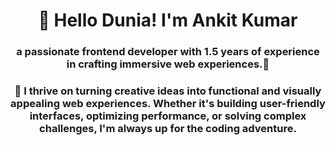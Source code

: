 <h1 align="center">👋 Hello Dunia! I'm Ankit Kumar </h1>
<h3 align="center"> a passionate frontend developer with 1.5 years of experience in crafting immersive web experiences.🚀</h3>
<h3 align="center"> 🚀 I thrive on turning creative ideas into functional and visually appealing web experiences. Whether it's building user-friendly interfaces, optimizing performance, or solving complex challenges, I'm always up for the coding adventure.</h3>



